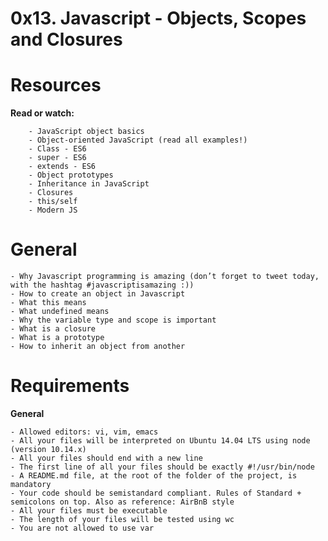 # **0x13. Javascript - Objects, Scopes and Closures**

# **Resources**

**Read or watch:**

        - JavaScript object basics
        - Object-oriented JavaScript (read all examples!)
        - Class - ES6
        - super - ES6
        - extends - ES6
        - Object prototypes
        - Inheritance in JavaScript
        - Closures
        - this/self
        - Modern JS

# **General**

	- Why Javascript programming is amazing (don’t forget to tweet today, with the hashtag #javascriptisamazing :))
	- How to create an object in Javascript
	- What this means
	- What undefined means
	- Why the variable type and scope is important
	- What is a closure
	- What is a prototype
	- How to inherit an object from another

# **Requirements**

**General**

	- Allowed editors: vi, vim, emacs
	- All your files will be interpreted on Ubuntu 14.04 LTS using node (version 10.14.x)
	- All your files should end with a new line
	- The first line of all your files should be exactly #!/usr/bin/node
	- A README.md file, at the root of the folder of the project, is mandatory
	- Your code should be semistandard compliant. Rules of Standard + semicolons on top. Also as reference: AirBnB style
	- All your files must be executable
	- The length of your files will be tested using wc
	- You are not allowed to use var
